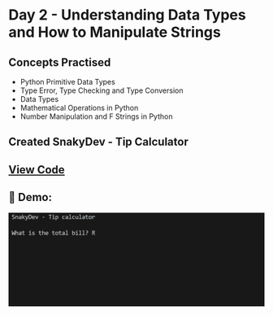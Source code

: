 # Day 2 - Understanding Data Types and How to Manipulate Strings

## Concepts Practised
- Python Primitive Data Types
- Type Error, Type Checking and Type Conversion
- Data Types
- Mathematical Operations in Python
- Number Manipulation and F Strings in Python

## Created SnakyDev - Tip Calculator
## [View Code](main.py)

## 🎥 Demo:
![Day 2 Demo](day_02.gif)